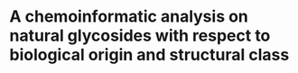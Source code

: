 # A chemoinformatic analysis on natural glycosides with respect to biological origin and structural class
